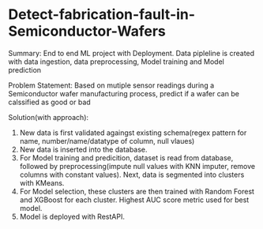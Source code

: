 # Detect-fabrication-fault-in-Semiconductor-Wafers
Summary:
End to end ML project with Deployment. Data pipleline is created with data ingestion, data preprocessing, Model training and Model prediction

Problem Statement:
Based on mutiple sensor readings during a Semiconductor wafer manufacturing process, predict if a wafer can be calssified as good or bad

Solution(with approach):
1. New data is first validated againgst existing schema(regex pattern for name, number/name/datatype of column, null vlaues)
2. New data is inserted into the database. 
3. For Model training and predicition, dataset is read from database, followed by preprocessing(impute null values with KNN imputer, remove columns with constant values). 
Next, data is segmented into clusters with KMeans. 
4. For Model selection,  these clusters are then trained with Random Forest and XGBoost for each cluster. Highest AUC score metric used for best model. 
5. Model is deployed with RestAPI. 
